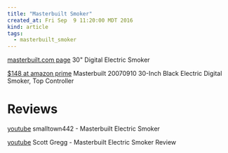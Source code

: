 ```yaml
---
title: "Masterbuilt Smoker"
created_at: Fri Sep  9 11:20:00 MDT 2016
kind: article
tags:
  - masterbuilt_smoker
---
```


<a href="https://masterbuilt.com/product/20070910-30-electric-digital-smoker/" target="_blank">masterbuilt.com page</a>
30" Digital Electric Smoker

<a href="https://www.amazon.com/Masterbuilt-20070910-30-Inch-Electric-Controller/dp/B00104WRCY/ref=cm" target="_blank">$148 at amazon prime</a>
Masterbuilt 20070910 30-Inch Black Electric Digital Smoker, Top Controller 

# Reviews

<a href="https://www.youtube.com/watch?v=V-EmdFcJwJ0" target="_blank">youtube</a>
smalltown442 - Masterbuilt Electric Smoker

<a href="https://www.youtube.com/watch?v=7_09Bldv-_0" target="_blank">youtube</a>
Scott Gregg - Masterbuilt Electric Smoker Review


<!--
html boilerplate
<a href="" target="_blank"></a>
<a name=""></a>
<img src="" width="400px">
<ul>
  <li></li>
</ul>
<pre>
</pre>
<pre><code>
</code></pre>
<math xmlns='http://www.w3.org/1998/Math/MathML' display='block'>
</math>
-->
